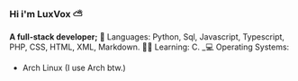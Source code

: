 ### Hi i'm LuxVox ⛅

**A full-stack developer;**
💬 Languages: 
Python, Sql, Javascript, Typescript, PHP, CSS, HTML, XML, Markdown.
🧑‍🎓 Learning: C.
_💻 Operating Systems:
- Arch Linux (I use Arch btw.)
